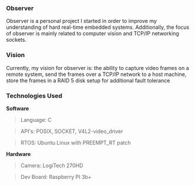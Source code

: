 ### Observer
Observer is a personal project I started in order to improve my understanding of hard real-time embedded systems. 
Additionally, the focus of observer is mainly related to computer vision and TCP/IP networking sockets.

### Vision
Currently, my vision for observer is: the ability to capture video frames on a remote system, 
send the frames over a TCP/IP network to a host machine, store the frames in a RAID 5 disk setup
for additional fault tolerance

### Technologies Used
**Software**

> Language:      C

> API's:         POSIX, SOCKET, V4L2-video_driver

> RTOS:          Ubuntu Linux with PREEMPT_RT patch

**Hardware**

>  Camera:       LogiTech 270HD
 
>  Dev Board:    Raspberry PI 3b+
